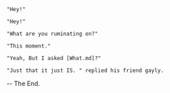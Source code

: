     "Hey!"
    
    "Hey!"
    
    "What are you ruminating on?"
    
    "This moment."

    "Yeah, But I asked [What.md]?"

    "Just that it just IS. " replied his friend gayly.

-- The End.